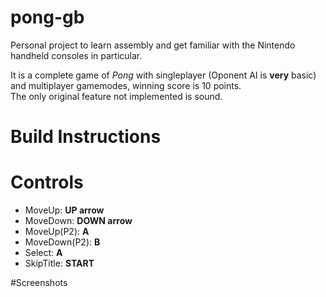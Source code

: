 # pong-gb
<p> Personal project to learn assembly and get familiar with the Nintendo handheld consoles in particular. </p>
<p> It is a complete game of <i>Pong</i> with singleplayer (Oponent AI is <b>very</b> basic) and multiplayer gamemodes, winning score is 10 points. <br>
The only original feature not implemented is sound. </p>

# Build Instructions

# Controls
* MoveUp: **UP arrow**
* MoveDown: **DOWN arrow**
* MoveUp(P2): **A**
* MoveDown(P2): **B**
* Select: **A**
* SkipTitle: **START**

#Screenshots
